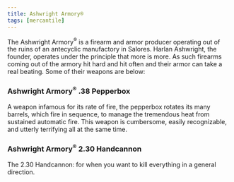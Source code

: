 ```yaml
---
title: Ashwright Armory®
tags: [mercantile]
---
```


The Ashwright Armory<sup>®</sup> is a firearm and armor producer operating out of the ruins of an antecyclic manufactory in Salores. Harlan Ashwright, the founder, operates under the principle that more is more. As such firearms coming out of the armory hit hard and hit often and their armor can take a real beating. Some of their weapons are below:

### Ashwright Armory<sup>®</sup> .38 Pepperbox

A weapon infamous for its rate of fire, the pepperbox rotates its many barrels, which fire in sequence, to manage the tremendous heat from sustained automatic fire. This weapon is cumbersome, easily recognizable, and utterly terrifying all at the same time.

### Ashwright Armory<sup>®</sup> 2.30 Handcannon

The 2.30 Handcannon: for when you want to kill everything in a general direction.

